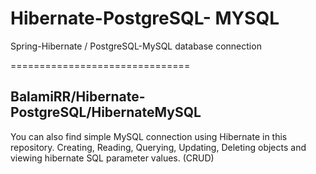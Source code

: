 # Hibernate-PostgreSQL- MYSQL
Spring-Hibernate / PostgreSQL-MySQL database connection


===============================

## BalamiRR/Hibernate-PostgreSQL/HibernateMySQL

You can also find simple MySQL connection using Hibernate in this repository.
Creating, Reading, Querying, Updating, Deleting objects and viewing hibernate SQL parameter values. (CRUD)
